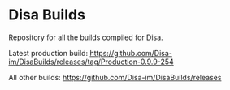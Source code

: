# Disa Builds

Repository for all the builds compiled for Disa.

Latest production build: https://github.com/Disa-im/DisaBuilds/releases/tag/Production-0.9.9-254

All other builds: https://github.com/Disa-im/DisaBuilds/releases
